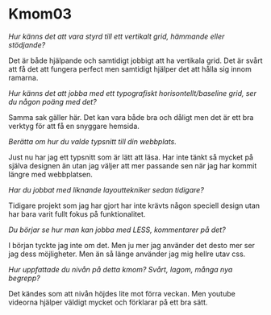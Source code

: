 Kmom03
===============================

*Hur känns det att vara styrd till ett vertikalt grid, hämmande eller stödjande?*

Det är både hjälpande och samtidigt jobbigt att ha vertikala grid. Det är svårt att få det att fungera perfect men samtidigt hjälper det att hålla sig innom ramarna.

*Hur känns det att jobba med ett typografiskt horisontellt/baseline grid, ser du någon poäng med det?*

Samma sak gäller här. Det kan vara både bra och dåligt men det är ett bra verktyg för att få en snyggare hemsida.

*Berätta om hur du valde typsnitt till din webbplats.*

Just nu har jag ett typsnitt som är lätt att läsa. Har inte tänkt så mycket på själva designen än utan jag väljer att mer passande sen när jag har kommit längre med webbplatsen.

*Har du jobbat med liknande layouttekniker sedan tidigare?*

Tidigare projekt som jag har gjort har inte krävts någon speciell design utan har bara varit fullt fokus på funktionalitet.

*Du börjar se hur man kan jobba med LESS, kommentarer på det?*

I början tyckte jag inte om det. Men ju mer jag använder det desto mer ser jag dess möjligheter. Men än så länge använder jag mig hellre utav css.

*Hur uppfattade du nivån på detta kmom? Svårt, lagom, många nya begrepp?*

Det kändes som att nivån höjdes lite mot förra veckan. Men youtube videorna hjälper väldigt mycket och förklarar på ett bra sätt.

